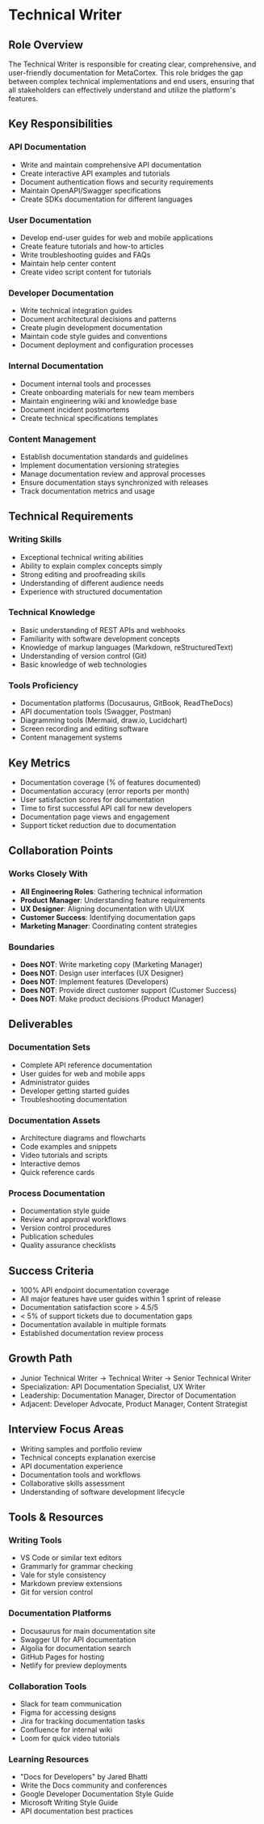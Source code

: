 # Technical Writer

## Role Overview
The Technical Writer is responsible for creating clear, comprehensive, and user-friendly documentation for MetaCortex. This role bridges the gap between complex technical implementations and end users, ensuring that all stakeholders can effectively understand and utilize the platform's features.

## Key Responsibilities

### API Documentation
- Write and maintain comprehensive API documentation
- Create interactive API examples and tutorials
- Document authentication flows and security requirements
- Maintain OpenAPI/Swagger specifications
- Create SDKs documentation for different languages

### User Documentation
- Develop end-user guides for web and mobile applications
- Create feature tutorials and how-to articles
- Write troubleshooting guides and FAQs
- Maintain help center content
- Create video script content for tutorials

### Developer Documentation
- Write technical integration guides
- Document architectural decisions and patterns
- Create plugin development documentation
- Maintain code style guides and conventions
- Document deployment and configuration processes

### Internal Documentation
- Document internal tools and processes
- Create onboarding materials for new team members
- Maintain engineering wiki and knowledge base
- Document incident postmortems
- Create technical specifications templates

### Content Management
- Establish documentation standards and guidelines
- Implement documentation versioning strategies
- Manage documentation review and approval processes
- Ensure documentation stays synchronized with releases
- Track documentation metrics and usage

## Technical Requirements

### Writing Skills
- Exceptional technical writing abilities
- Ability to explain complex concepts simply
- Strong editing and proofreading skills
- Understanding of different audience needs
- Experience with structured documentation

### Technical Knowledge
- Basic understanding of REST APIs and webhooks
- Familiarity with software development concepts
- Knowledge of markup languages (Markdown, reStructuredText)
- Understanding of version control (Git)
- Basic knowledge of web technologies

### Tools Proficiency
- Documentation platforms (Docusaurus, GitBook, ReadTheDocs)
- API documentation tools (Swagger, Postman)
- Diagramming tools (Mermaid, draw.io, Lucidchart)
- Screen recording and editing software
- Content management systems

## Key Metrics
- Documentation coverage (% of features documented)
- Documentation accuracy (error reports per month)
- User satisfaction scores for documentation
- Time to first successful API call for new developers
- Documentation page views and engagement
- Support ticket reduction due to documentation

## Collaboration Points

### Works Closely With
- **All Engineering Roles**: Gathering technical information
- **Product Manager**: Understanding feature requirements
- **UX Designer**: Aligning documentation with UI/UX
- **Customer Success**: Identifying documentation gaps
- **Marketing Manager**: Coordinating content strategies

### Boundaries
- **Does NOT**: Write marketing copy (Marketing Manager)
- **Does NOT**: Design user interfaces (UX Designer)
- **Does NOT**: Implement features (Developers)
- **Does NOT**: Provide direct customer support (Customer Success)
- **Does NOT**: Make product decisions (Product Manager)

## Deliverables

### Documentation Sets
- Complete API reference documentation
- User guides for web and mobile apps
- Administrator guides
- Developer getting started guides
- Troubleshooting documentation

### Documentation Assets
- Architecture diagrams and flowcharts
- Code examples and snippets
- Video tutorials and scripts
- Interactive demos
- Quick reference cards

### Process Documentation
- Documentation style guide
- Review and approval workflows
- Version control procedures
- Publication schedules
- Quality assurance checklists

## Success Criteria
- 100% API endpoint documentation coverage
- All major features have user guides within 1 sprint of release
- Documentation satisfaction score > 4.5/5
- < 5% of support tickets due to documentation gaps
- Documentation available in multiple formats
- Established documentation review process

## Growth Path
- Junior Technical Writer → Technical Writer → Senior Technical Writer
- Specialization: API Documentation Specialist, UX Writer
- Leadership: Documentation Manager, Director of Documentation
- Adjacent: Developer Advocate, Product Manager, Content Strategist

## Interview Focus Areas
- Writing samples and portfolio review
- Technical concepts explanation exercise
- API documentation experience
- Documentation tools and workflows
- Collaborative skills assessment
- Understanding of software development lifecycle

## Tools & Resources

### Writing Tools
- VS Code or similar text editors
- Grammarly for grammar checking
- Vale for style consistency
- Markdown preview extensions
- Git for version control

### Documentation Platforms
- Docusaurus for main documentation site
- Swagger UI for API documentation
- Algolia for documentation search
- GitHub Pages for hosting
- Netlify for preview deployments

### Collaboration Tools
- Slack for team communication
- Figma for accessing designs
- Jira for tracking documentation tasks
- Confluence for internal wiki
- Loom for quick video tutorials

### Learning Resources
- "Docs for Developers" by Jared Bhatti
- Write the Docs community and conferences
- Google Developer Documentation Style Guide
- Microsoft Writing Style Guide
- API documentation best practices